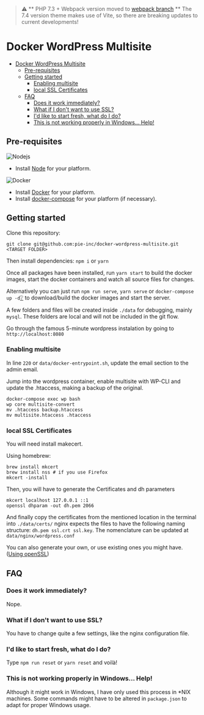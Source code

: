 > :warning: ** PHP 7.3 + Webpack version moved to [webpack branch](/pie-inc/docker-wordpress-multisite/tree/webpack) ** The 7.4 version theme makes use of Vite, so there are breaking updates to current developments!

# Docker WordPress Multisite
- [Docker WordPress Multisite](#docker-wordpress-multisite)
  - [Pre-requisites](#pre-requisites)
  - [Getting started](#getting-started)
    - [Enabling multisite](#enabling-multisite)
    - [local SSL Certificates](#local-ssl-certificates)
  - [FAQ](#faq)
    - [Does it work immediately?](#does-it-work-immediately)
    - [What if I don't want to use SSL?](#what-if-i-dont-want-to-use-ssl)
    - [I'd like to start fresh, what do I do?](#id-like-to-start-fresh-what-do-i-do)
    - [This is not working properly in Windows... Help!](#this-is-not-working-properly-in-windows-help)

## Pre-requisites
![Nodejs](https://png.icons8.com/color/50/000000/nodejs.png)
* Install [Node](https://nodejs.org/) for your platform.

![Docker](https://png.icons8.com/color/50/000000/docker.png)
* Install [Docker](https://www.docker.com/get-docker) for your platform.
* Install [docker-compose](https://docs.docker.com/compose/install/) for your platform (if necessary).

## Getting started
Clone this repository:
```
git clone git@github.com:pie-inc/docker-wordpress-multisite.git <TARGET FOLDER>
```

Then install dependencies: ```npm i``` or ```yarn```

Once all packages have been installed, run ```yarn start``` to build the docker images, start the docker containers and watch all source files for changes.

Alternatively you can just run ```npm run serve```, ```yarn serve``` or ```docker-compose up -d```[❔](https://docs.docker.com/compose/reference/up/) to download/build the docker images and start the server.

A few folders and files will be created inside ```./data``` for debugging, mainly ```mysql```. These folders are local and will not be included in the git flow.

Go through the famous 5-minute wordpress instalation by going to ```http://localhost:8080```

### Enabling multisite
In line `220` or `data/docker-entrypoint.sh`, update the email section to the admin email.

Jump into the wordpress container, enable multisite with WP-CLI and update the .htaccess, making a backup of the original.

```SHELL
docker-compose exec wp bash
wp core multisite-convert
mv .htaccess backup.htaccess
mv multisite.htaccess .htaccess
```

### local SSL Certificates
You will need install makecert.

Using homebrew:
```SHELL
brew install mkcert
brew install nss # if you use Firefox
mkcert -install
```

Then, you will have to generate the Certificates and dh parameters
```SHELL
mkcert localhost 127.0.0.1 ::1
openssl dhparam -out dh.pem 2066
```

And finally copy the certificates from the mentioned location in the terminal into ```./data/certs/```
nginx expects the files to have the following naming structure: `dh.pem ssl.crt ssl.key`. The nomenclature can be updated at `data/nginx/wordpress.conf`

You can also generate your own, or use existing ones you might have. 
([Using openSSL](https://www.openssl.org/docs/manmaster/man1/openssl-req.html))

## FAQ
### Does it work immediately?
Nope.

### What if I don't want to use SSL?
You have to change quite a few settings, like the nginx configuration file.

### I'd like to start fresh, what do I do?
Type ```npm run reset``` or ```yarn reset``` and voilà!

### This is not working properly in Windows... Help!
Although it might work in Windows, I have only used this process in *NIX machines. Some commands might have to be altered in `package.json` to adapt for proper Windows usage.
